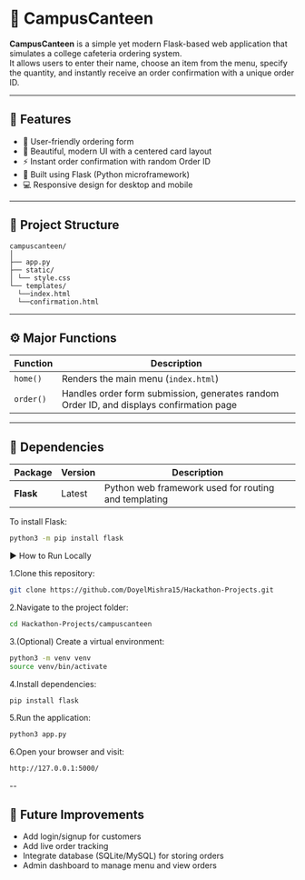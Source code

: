 # 🍔 CampusCanteen

**CampusCanteen** is a simple yet modern Flask-based web application that simulates a college cafeteria ordering system.  
It allows users to enter their name, choose an item from the menu, specify the quantity, and instantly receive an order confirmation with a unique order ID.

---

## 🚀 Features

- 🧾 User-friendly ordering form  
- 💅 Beautiful, modern UI with a centered card layout  
- ⚡ Instant order confirmation with random Order ID  
- 🧠 Built using Flask (Python microframework)  
- 💻 Responsive design for desktop and mobile  

---

## 🧩 Project Structure

```
campuscanteen/
│
├── app.py
├── static/
│ └── style.css
└── templates/
  └──index.html
  └──confirmation.html
```

---

## ⚙️ Major Functions

| Function | Description |
|-----------|--------------|
| `home()` | Renders the main menu (`index.html`) |
| `order()` | Handles order form submission, generates random Order ID, and displays confirmation page |

---

## 🧱 Dependencies

| Package | Version | Description |
|----------|----------|-------------|
| **Flask** | Latest | Python web framework used for routing and templating |

To install Flask:
```bash
python3 -m pip install flask
```
▶️ How to Run Locally

1.Clone this repository:
```bash
git clone https://github.com/DoyelMishra15/Hackathon-Projects.git
```

2.Navigate to the project folder:
```bash
cd Hackathon-Projects/campuscanteen
```

3.(Optional) Create a virtual environment:
```bash
python3 -m venv venv
source venv/bin/activate
```

4.Install dependencies:
```bash
pip install flask
```

5.Run the application:
```bash
python3 app.py
```

6.Open your browser and visit:
```bash
http://127.0.0.1:5000/
```

--

## 🧠 Future Improvements

 - Add login/signup for customers
 - Add live order tracking
 - Integrate database (SQLite/MySQL) for storing orders
 - Admin dashboard to manage menu and view orders
